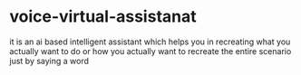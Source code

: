# voice-virtual-assistanat
it is an ai based intelligent assistant which helps you in recreating what you actually want to do or how you actually want to recreate the entire scenario just by saying a word
